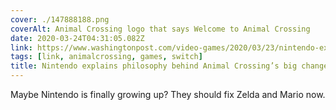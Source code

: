 ```yaml
---
cover: ./147888188.png
coverAlt: Animal Crossing logo that says Welcome to Animal Crossing
date: 2020-03-24T04:31:05.082Z
link: https://www.washingtonpost.com/video-games/2020/03/23/nintendo-explains-philosophy-behind-animal-crossings-big-changes-like-gender-expression-terraforming/
tags: [link, animalcrossing, games, switch]
title: Nintendo explains philosophy behind Animal Crossing’s big changes, such as gender expression and terraforming
---
```


Maybe Nintendo is finally growing up? They should fix Zelda and Mario now.
